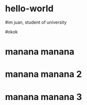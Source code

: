 # hello-world

#im juan, student of university

#okok

# manana manana

# manana manana 2

# manana manana 3
